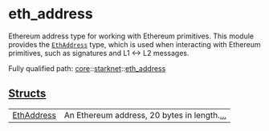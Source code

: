 # eth_address

Ethereum address type for working with Ethereum primitives.
This module provides the [`EthAddress`](./core-starknet-eth_address-EthAddress.md) type, which is used when interacting with Ethereum
primitives, such as signatures and L1 <-> L2 messages.

Fully qualified path: [core](./core.md)::[starknet](./core-starknet.md)::[eth_address](./core-starknet-eth_address.md)


[Structs](./core-starknet-eth_address-structs.md)
 ---
| | |
|:---|:---|
| [EthAddress](./core-starknet-eth_address-EthAddress.md) | An Ethereum address, 20 bytes in length.[...](./core-starknet-eth_address-EthAddress.md) |
